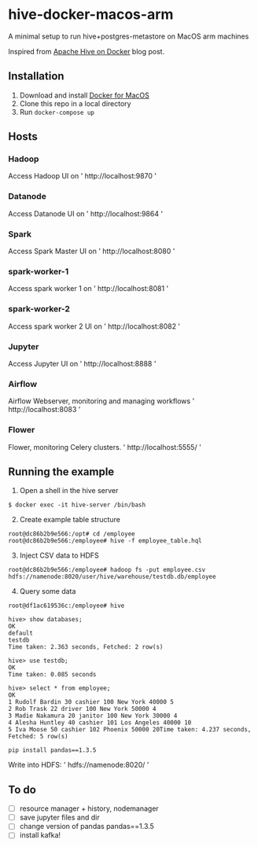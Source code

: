 # hive-docker-macos-arm
A minimal setup to run hive+postgres-metastore on MacOS arm machines

Inspired from [Apache Hive on Docker](https://hshirodkar.medium.com/apache-hive-on-docker-4d7280ac6f8e) blog post.

## Installation

1. Download and install [Docker for MacOS](https://docs.docker.com/desktop/install/mac-install/)
2. Clone this repo in a local directory
3. Run `docker-compose up`

## Hosts

### Hadoop
Access Hadoop UI on ' http://localhost:9870 '

### Datanode
Access Datanode UI on ' http://localhost:9864 '

### Spark
Access Spark Master UI on ' http://localhost:8080 '

### spark-worker-1
Access spark worker 1 on ' http://localhost:8081 '

### spark-worker-2
Access spark worker 2 UI on ' http://localhost:8082 '

### Jupyter
Access Jupyter UI on ' http://localhost:8888 '

### Airflow
Airflow Webserver, monitoring and managing workflows ' http://localhost:8083 ' 

### Flower
Flower, monitoring Celery clusters. ' http://localhost:5555/ '

## Running the example

1. Open a shell in the hive server

```
$ docker exec -it hive-server /bin/bash
```

2. Create example table structure
```
root@dc86b2b9e566:/opt# cd /employee
root@dc86b2b9e566:/employee# hive -f employee_table.hql
```

3. Inject CSV data to HDFS
```
root@dc86b2b9e566:/employee# hadoop fs -put employee.csv hdfs://namenode:8020/user/hive/warehouse/testdb.db/employee
```

4. Query some data
```
root@df1ac619536c:/employee# hive

hive> show databases;
OK
default
testdb
Time taken: 2.363 seconds, Fetched: 2 row(s)

hive> use testdb;
OK
Time taken: 0.085 seconds

hive> select * from employee;
OK
1 Rudolf Bardin 30 cashier 100 New York 40000 5
2 Rob Trask 22 driver 100 New York 50000 4
3 Madie Nakamura 20 janitor 100 New York 30000 4
4 Alesha Huntley 40 cashier 101 Los Angeles 40000 10
5 Iva Moose 50 cashier 102 Phoenix 50000 20Time taken: 4.237 seconds, Fetched: 5 row(s)
```

`pip install pandas==1.3.5`

Write into HDFS: ' hdfs://namenode:8020/ ' 


## To do
- [ ] resource manager + history, nodemanager
- [ ] save jupyter files and dir
- [ ] change version of pandas pandas==1.3.5
- [ ] install kafka!